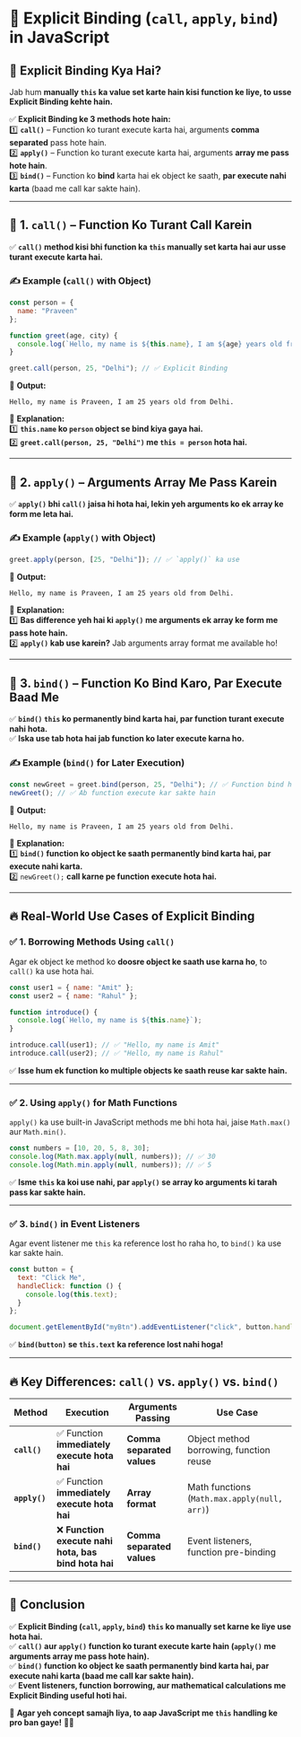 # 🚀 **Explicit Binding (`call`, `apply`, `bind`) in JavaScript**  

## 🧐 **Explicit Binding Kya Hai?**  
Jab hum **manually `this` ka value set karte hain kisi function ke liye, to usse Explicit Binding kehte hain.**  

✅ **Explicit Binding ke 3 methods hote hain:**  
1️⃣ **`call()`** – Function ko turant execute karta hai, arguments **comma separated** pass hote hain.  
2️⃣ **`apply()`** – Function ko turant execute karta hai, arguments **array me pass hote hain**.  
3️⃣ **`bind()`** – Function ko **bind** karta hai ek object ke saath, **par execute nahi karta** (baad me call kar sakte hain).  

---

## 🔹 **1. `call()` – Function Ko Turant Call Karein**  
✅ **`call()` method kisi bhi function ka `this` manually set karta hai aur usse turant execute karta hai.**  

### ✍ **Example (`call()` with Object)**
```js
const person = {
  name: "Praveen"
};

function greet(age, city) {
  console.log(`Hello, my name is ${this.name}, I am ${age} years old from ${city}.`);
}

greet.call(person, 25, "Delhi"); // ✅ Explicit Binding
```
🔹 **Output:**  
```
Hello, my name is Praveen, I am 25 years old from Delhi.
```
🔹 **Explanation:**  
1️⃣ **`this.name` ko `person` object se bind kiya gaya hai.**  
2️⃣ **`greet.call(person, 25, "Delhi")` me `this = person` hota hai.**  

---

## 🔹 **2. `apply()` – Arguments Array Me Pass Karein**  
✅ **`apply()` bhi `call()` jaisa hi hota hai, lekin yeh arguments ko ek array ke form me leta hai.**  

### ✍ **Example (`apply()` with Object)**
```js
greet.apply(person, [25, "Delhi"]); // ✅ `apply()` ka use
```
🔹 **Output:**  
```
Hello, my name is Praveen, I am 25 years old from Delhi.
```
🔹 **Explanation:**  
1️⃣ **Bas difference yeh hai ki `apply()` me arguments ek array ke form me pass hote hain.**  
2️⃣ **`apply()` kab use karein?** Jab arguments array format me available ho!  

---

## 🔹 **3. `bind()` – Function Ko Bind Karo, Par Execute Baad Me**  
✅ **`bind()` `this` ko permanently bind karta hai, par function turant execute nahi hota.**  
✅ **Iska use tab hota hai jab function ko later execute karna ho.**  

### ✍ **Example (`bind()` for Later Execution)**
```js
const newGreet = greet.bind(person, 25, "Delhi"); // ✅ Function bind ho gaya
newGreet(); // ✅ Ab function execute kar sakte hain
```
🔹 **Output:**  
```
Hello, my name is Praveen, I am 25 years old from Delhi.
```
🔹 **Explanation:**  
1️⃣ **`bind()` function ko object ke saath permanently bind karta hai, par execute nahi karta.**  
2️⃣ `newGreet();` **call karne pe function execute hota hai.**  

---

## 🔥 **Real-World Use Cases of Explicit Binding**  

### ✅ **1. Borrowing Methods Using `call()`**
Agar ek object ke method ko **doosre object ke saath use karna ho**, to `call()` ka use hota hai.  

```js
const user1 = { name: "Amit" };
const user2 = { name: "Rahul" };

function introduce() {
  console.log(`Hello, my name is ${this.name}`);
}

introduce.call(user1); // ✅ "Hello, my name is Amit"
introduce.call(user2); // ✅ "Hello, my name is Rahul"
```
✅ **Isse hum ek function ko multiple objects ke saath reuse kar sakte hain.**  

---

### ✅ **2. Using `apply()` for Math Functions**
`apply()` ka use built-in JavaScript methods me bhi hota hai, jaise `Math.max()` aur `Math.min()`.  

```js
const numbers = [10, 20, 5, 8, 30];
console.log(Math.max.apply(null, numbers)); // ✅ 30
console.log(Math.min.apply(null, numbers)); // ✅ 5
```
✅ **Isme `this` ka koi use nahi, par `apply()` se array ko arguments ki tarah pass kar sakte hain.**  

---

### ✅ **3. `bind()` in Event Listeners**
Agar event listener me `this` ka reference lost ho raha ho, to `bind()` ka use kar sakte hain.  

```js
const button = {
  text: "Click Me",
  handleClick: function () {
    console.log(this.text);
  }
};

document.getElementById("myBtn").addEventListener("click", button.handleClick.bind(button));
```
✅ **`bind(button)` se `this.text` ka reference lost nahi hoga!**  

---

## 🔥 **Key Differences: `call()` vs. `apply()` vs. `bind()`**  

| Method | **Execution** | **Arguments Passing** | **Use Case** |
|--------|-------------|----------------------|-------------|
| **`call()`** | ✅ Function **immediately execute hota hai** | **Comma separated values** | Object method borrowing, function reuse |
| **`apply()`** | ✅ Function **immediately execute hota hai** | **Array format** | Math functions (`Math.max.apply(null, arr)`) |
| **`bind()`** | ❌ **Function execute nahi hota, bas bind hota hai** | **Comma separated values** | Event listeners, function pre-binding |

---

## 🎯 **Conclusion**  
✅ **Explicit Binding (`call`, `apply`, `bind`) `this` ko manually set karne ke liye use hota hai.**  
✅ **`call()` aur `apply()` function ko turant execute karte hain (`apply()` me arguments array me pass hote hain).**  
✅ **`bind()` function ko object ke saath permanently bind karta hai, par execute nahi karta (baad me call kar sakte hain).**  
✅ **Event listeners, function borrowing, aur mathematical calculations me Explicit Binding useful hoti hai.**  

🧠 **Agar yeh concept samajh liya, to aap JavaScript me `this` handling ke pro ban gaye!** 🚀🔥